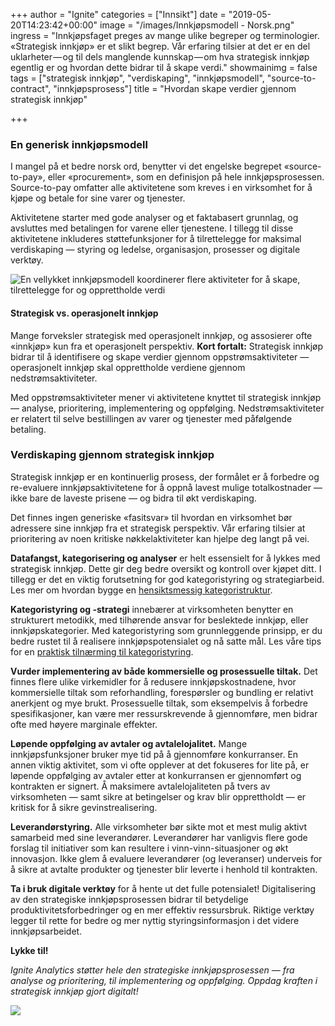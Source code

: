 +++
author = "Ignite"
categories = ["Innsikt"]
date = "2019-05-20T14:23:42+00:00"
image = "/images/Innkjøpsmodell - Norsk.png"
ingress = "Innkjøpsfaget preges av mange ulike begreper og terminologier. «Strategisk innkjøp» er et slikt begrep. Vår erfaring tilsier at det er en del uklarheter — og til dels manglende kunnskap — om hva strategisk innkjøp egentlig er og hvordan dette bidrar til å skape verdi."
showmainimg = false
tags = ["strategisk innkjøp", "verdiskaping", "innkjøpsmodell", "source-to-contract", "innkjøpsprosess"]
title = "Hvordan skape verdier gjennom strategisk innkjøp"

+++
### En generisk innkjøpsmodell

I mangel på et bedre norsk ord, benytter vi det engelske begrepet «source-to-pay», eller «procurement», som en definisjon på hele innkjøpsprosessen. Source-to-pay omfatter alle aktivitetene som kreves i en virksomhet for å kjøpe og betale for sine varer og tjenester.

Aktivitetene starter med gode analyser og et faktabasert grunnlag, og avsluttes med betalingen for varene eller tjenestene. I tillegg til disse aktivitetene inkluderes støttefunksjoner for å tilrettelegge for maksimal verdiskaping — styring og ledelse, organisasjon, prosesser og digitale verktøy.

![En vellykket innkjøpsmodell koordinerer flere aktiviteter for å skape, tilrettelegge for og opprettholde verdi](https://cdn-images-1.medium.com/max/1200/1*WboghezfvykP4ZHK_vLP1g.png "Dynamisk innkjøpsmodell")

#### Strategisk vs. operasjonelt innkjøp

Mange forveksler strategisk med operasjonelt innkjøp, og assosierer ofte «innkjøp» kun fra et operasjonelt perspektiv. **Kort fortalt:** Strategisk innkjøp bidrar til å identifisere og skape verdier gjennom oppstrømsaktiviteter — operasjonelt innkjøp skal opprettholde verdiene gjennom nedstrømsaktiviteter.

Med oppstrømsaktiviteter mener vi aktivitetene knyttet til strategisk innkjøp — analyse, prioritering, implementering og oppfølging. Nedstrømsaktiviteter er relatert til selve bestillingen av varer og tjenester med påfølgende betaling.

### Verdiskaping gjennom strategisk innkjøp

Strategisk innkjøp er en kontinuerlig prosess, der formålet er å forbedre og re-evaluere innkjøpsaktivitetene for å oppnå lavest mulige totalkostnader — ikke bare de laveste prisene — og bidra til økt verdiskaping.

Det finnes ingen generiske «fasitsvar» til hvordan en virksomhet bør adressere sine innkjøp fra et strategisk perspektiv. Vår erfaring tilsier at prioritering av noen kritiske nøkkelaktiviteter kan hjelpe deg langt på vei.

**Datafangst, kategorisering og analyser** er helt essensielt for å lykkes med strategisk innkjøp. Dette gir deg bedre oversikt og kontroll over kjøpet ditt. I tillegg er det en viktig forutsetning for god kategoristyring og strategiarbeid. Les mer om hvordan bygge en [hensiktsmessig kategoristruktur](https://www.ignite.no/blogg/innsikt/hvordan-bygge-en-hensiktsmessig-kategoristruktur/).

**Kategoristyring og -strategi** innebærer at virksomheten benytter en strukturert metodikk, med tilhørende ansvar for beslektede innkjøp, eller innkjøpskategorier. Med kategoristyring som grunnleggende prinsipp, er du bedre rustet til å realisere innkjøpspotensialet og nå satte mål. Les våre tips for en [praktisk tilnærming til kategoristyring](https://www.ignite.no/blogg/innsikt/en-praktisk-tiln%C3%A6rming-til-kategoristyring/).

**Vurder implementering av både kommersielle og prosessuelle tiltak.** Det finnes flere ulike virkemidler for å redusere innkjøpskostnadene, hvor kommersielle tiltak som reforhandling, forespørsler og bundling er relativt anerkjent og mye brukt. Prosessuelle tiltak, som eksempelvis å forbedre spesifikasjoner, kan være mer ressurskrevende å gjennomføre, men bidrar ofte med høyere marginale effekter.

**Løpende oppfølging av avtaler og avtalelojalitet.** Mange innkjøpsfunksjoner bruker mye tid på å gjennomføre konkurranser. En annen viktig aktivitet, som vi ofte opplever at det fokuseres for lite på, er løpende oppfølging av avtaler etter at konkurransen er gjennomført og kontrakten er signert. Å maksimere avtalelojaliteten på tvers av virksomheten — samt sikre at betingelser og krav blir opprettholdt — er kritisk for å sikre gevinstrealisering.

**Leverandørstyring.** Alle virksomheter bør sikte mot et mest mulig aktivt samarbeid med sine leverandører. Leverandører har vanligvis flere gode forslag til initiativer som kan resultere i vinn-vinn-situasjoner og økt innovasjon. Ikke glem å evaluere leverandører (og leveranser) underveis for å sikre at avtalte produkter og tjenester blir leverte i henhold til kontrakten.

**Ta i bruk digitale verktøy** for å hente ut det fulle potensialet! Digitalisering av den strategiske innkjøpsprosessen bidrar til betydelige produktivitetsforbedringer og en mer effektiv ressursbruk. Riktige verktøy legger til rette for bedre og mer nyttig styringsinformasjon i det videre innkjøpsarbeidet.

**Lykke til!**

_Ignite Analytics støtter hele den strategiske innkjøpsprosessen — fra analyse og prioritering, til implementering og oppfølging. Oppdag kraften i strategisk innkjøp gjort digitalt!_

[![](https://cdn-images-1.medium.com/max/800/1*wNfW3gtCL-EO9XYJOYYSnQ.png)](https://www.ignite.no/ignite-analytics/demo/)